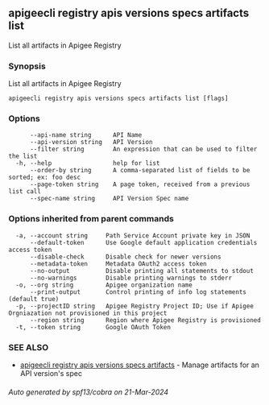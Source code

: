 ## apigeecli registry apis versions specs artifacts list

List all artifacts in Apigee Registry

### Synopsis

List all artifacts in Apigee Registry

```
apigeecli registry apis versions specs artifacts list [flags]
```

### Options

```
      --api-name string      API Name
      --api-version string   API Version
      --filter string        An expression that can be used to filter the list
  -h, --help                 help for list
      --order-by string      A comma-separated list of fields to be sorted; ex: foo desc
      --page-token string    A page token, received from a previous list call
      --spec-name string     API Version Spec name
```

### Options inherited from parent commands

```
  -a, --account string     Path Service Account private key in JSON
      --default-token      Use Google default application credentials access token
      --disable-check      Disable check for newer versions
      --metadata-token     Metadata OAuth2 access token
      --no-output          Disable printing all statements to stdout
      --no-warnings        Disable printing warnings to stderr
  -o, --org string         Apigee organization name
      --print-output       Control printing of info log statements (default true)
  -p, --projectID string   Apigee Registry Project ID; Use if Apigee Orgniazation not provisioned in this project
      --region string      Region where Apigee Registry is provisioned
  -t, --token string       Google OAuth Token
```

### SEE ALSO

* [apigeecli registry apis versions specs artifacts](apigeecli_registry_apis_versions_specs_artifacts.md)	 - Manage artifacts for an API version's spec

###### Auto generated by spf13/cobra on 21-Mar-2024
